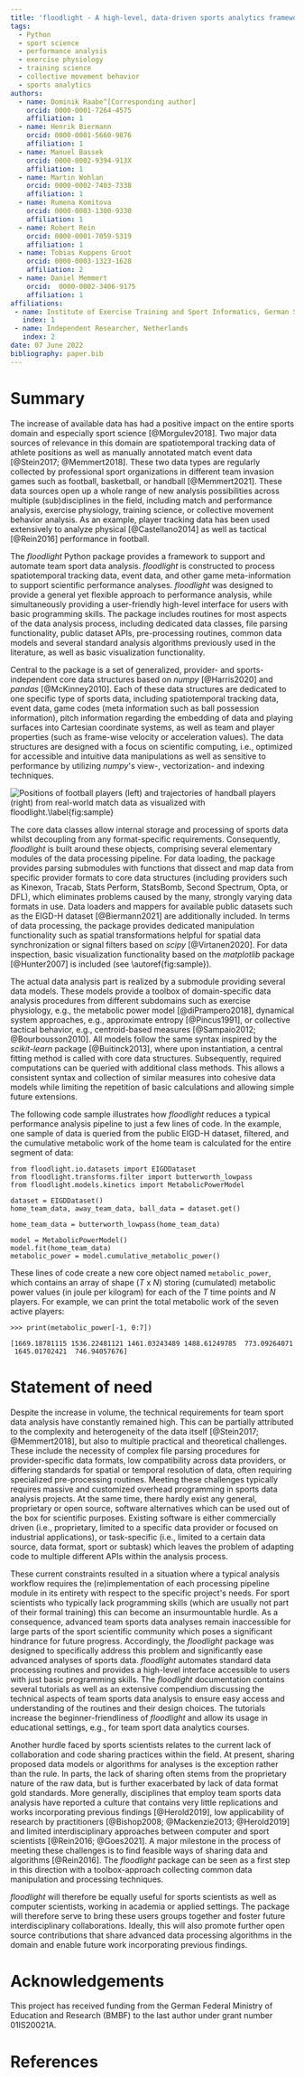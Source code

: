 ```yaml
---
title: 'floodlight - A high-level, data-driven sports analytics framework'
tags:
  - Python
  - sport science
  - performance analysis
  - exercise physiology
  - training science
  - collective movement behavior
  - sports analytics
authors:
  - name: Dominik Raabe^[Corresponding author]
    orcid: 0000-0001-7264-4575
    affiliation: 1
  - name: Henrik Biermann
    orcid: 0000-0001-5660-9876
    affiliation: 1
  - name: Manuel Bassek
    orcid: 0000-0002-9394-913X
    affiliation: 1
  - name: Martin Wohlan
    orcid: 0000-0002-7403-7338
    affiliation: 1
  - name: Rumena Komitova
    orcid: 0000-0003-1300-9330
    affiliation: 1
  - name: Robert Rein
    orcid: 0000-0001-7059-5319
    affiliation: 1
  - name: Tobias Kuppens Groot
    orcid: 0000-0003-1323-1628
    affiliation: 2
  - name: Daniel Memmert
    orcid:  0000-0002-3406-9175
    affiliation: 1
affiliations:
 - name: Institute of Exercise Training and Sport Informatics, German Sport University Cologne, Germany
   index: 1
 - name: Independent Researcher, Netherlands
   index: 2
date: 07 June 2022
bibliography: paper.bib
---
```


# Summary

The increase of available data has had a positive impact on the entire sports domain and especially sport science [@Morgulev2018]. Two major data sources of relevance in this domain are spatiotemporal tracking data of athlete positions as well as manually annotated match event data [@Stein2017; @Memmert2018]. These two data types are regularly collected by professional sport organizations in different team invasion games such as football, basketball, or handball [@Memmert2021]. These data sources open up a whole range of new analysis possibilities across multiple (sub)disciplines in the field, including match and performance analysis, exercise physiology, training science, or collective movement behavior analysis. As an example, player tracking data has been used extensively to analyze physical [@Castellano2014] as well as tactical [@Rein2016] performance in football.

The *floodlight* Python package provides a framework to support and automate team sport data analysis. *floodlight* is constructed to process spatiotemporal tracking data, event data, and other game meta-information to support scientific performance analyses. *floodlight* was designed to provide a general yet flexible approach to performance analysis, while simultaneously providing a user-friendly high-level interface for users with basic programming skills. The package includes routines for most aspects of the data analysis process, including dedicated data classes, file parsing functionality, public dataset APIs, pre-processing routines, common data models and several standard analysis algorithms previously used in the literature, as well as basic visualization functionality.

Central to the package is a set of generalized, provider- and sports-independent core data structures based on *numpy* [@Harris2020] and *pandas* [@McKinney2010]. Each of these data structures are dedicated to one specific type of sports data, including spatiotemporal tracking data, event data, game codes (meta information such as ball possession information), pitch information regarding the embedding of data and playing surfaces into Cartesian coordinate systems, as well as team and player properties (such as frame-wise velocity or acceleration values). The data structures are designed with a focus on scientific computing, i.e., optimized for accessible and intuitive data manipulations as well as sensitive to performance by utilizing *numpy*'s view-, vectorization- and indexing techniques.

![Positions of football players (left) and trajectories of handball players (right) from real-world match data as visualized with *floodlight*.\label{fig:sample}](plotting_sample.png)

The core data classes allow internal storage and processing of sports data whilst decoupling from any format-specific requirements. Consequently, *floodlight* is built around these objects, comprising several elementary modules of the data processing pipeline. For data loading, the package provides parsing submodules with functions that dissect and map data from specific provider formats to core data structures (including providers such as Kinexon, Tracab, Stats Perform, StatsBomb, Second Spectrum, Opta, or DFL), which eliminates problems caused by the many, strongly varying data formats in use. Data loaders and mappers for available public datasets such as the EIGD-H dataset [@Biermann2021] are additionally included. In terms of data processing, the package provides dedicated manipulation functionality such as spatial transformations helpful for spatial data synchronization or signal filters based on *scipy* [@Virtanen2020]. For data inspection, basic visualization functionality based on the *matplotlib* package [@Hunter2007] is included (see \autoref{fig:sample}).

The actual data analysis part is realized by a submodule providing several data models. These models provide a toolbox of domain-specific data analysis procedures from different subdomains such as exercise physiology, e.g., the metabolic power model [@diPrampero2018], dynamical system approaches, e.g., approximate entropy [@Pincus1991], or collective tactical behavior, e.g., centroid-based measures [@Sampaio2012; @Bourbousson2010]. All models follow the same syntax inspired by the *scikit-learn* package [@Buitinck2013], where upon instantiation, a central fitting method is called with core data structures. Subsequently, required computations can be queried with additional class methods. This allows a consistent syntax and collection of similar measures into cohesive data models while limiting the repetition of basic calculations and allowing simple future extensions.

The following code sample illustrates how *floodlight* reduces a typical performance analysis pipeline to just a few lines of code. In the example, one sample of data is queried from the public EIGD-H dataset, filtered, and the cumulative metabolic work of the home team is calculated for the entire segment of data:

```
from floodlight.io.datasets import EIGDDataset
from floodlight.transforms.filter import butterworth_lowpass
from floodlight.models.kinetics import MetabolicPowerModel

dataset = EIGDDataset()
home_team_data, away_team_data, ball_data = dataset.get()

home_team_data = butterworth_lowpass(home_team_data)

model = MetabolicPowerModel()
model.fit(home_team_data)
metabolic_power = model.cumulative_metabolic_power()
```

These lines of code create a new core object named ``metabolic_power``, which contains an array of shape (*T* x *N*) storing (cumulated) metabolic power values (in joule per kilogram) for each of the *T* time points and *N* players. For example, we can print the total metabolic work of the seven active players:

```
>>> print(metabolic_power[-1, 0:7])

[1669.18781115 1536.22481121 1461.03243489 1488.61249785  773.09264071
 1645.01702421  746.94057676]
```

# Statement of need

Despite the increase in volume, the technical requirements for team sport data analysis have constantly remained high. This can be partially attributed to the complexity and heterogeneity of the data itself [@Stein2017; @Memmert2018], but also to multiple practical and theoretical challenges. These include the necessity of complex file parsing procedures for provider-specific data formats, low compatibility across data providers, or differing standards for spatial or temporal resolution of data, often requiring specialized pre-processing routines. Meeting these challenges typically requires massive and customized overhead programming in sports data analysis projects. At the same time, there hardly exist any general, proprietary or open source, software alternatives which can be used out of the box for scientific purposes. Existing software is either commercially driven (i.e., proprietary, limited to a specific data provider or focused on industrial applications), or task-specific (i.e., limited to a certain data source, data format, sport or subtask) which leaves the problem of adapting code to multiple different APIs within the analysis process.

These current constraints resulted in a situation where a typical analysis workflow requires the (re)implementation of each processing pipeline module in its entirety with respect to the specific project's needs. For sport scientists who typically lack programming skills (which are usually not part of their formal training) this can become an insurmountable hurdle. As a consequence, advanced team sports data analyses remain inaccessible for large parts of the sport scientific community which poses a significant hindrance for future progress. Accordingly, the *floodlight* package was designed to specifically address this problem and significantly ease advanced analyses of sports data. *floodlight* automates standard data processing routines and provides a high-level interface accessible to users with just basic programming skills. The *floodlight* documentation contains several tutorials as well as an extensive compendium discussing the technical aspects of team sports data analysis to ensure easy access and understanding of the routines and their design choices. The tutorials increase the beginner-friendliness of *floodlight* and allow its usage in educational settings, e.g., for team sport data analytics courses.

Another hurdle faced by sports scientists relates to the current lack of collaboration and code sharing practices within the field. At present, sharing proposed data models or algorithms for analyses is the exception rather than the rule. In parts, the lack of sharing often stems from the proprietary nature of the raw data, but is further exacerbated by lack of data format gold standards. More generally, disciplines that employ team sports data analysis have reported a culture that contains very little replications and works incorporating previous findings [@Herold2019], low applicability of research by practitioners [@Bishop2008; @Mackenzie2013; @Herold2019] and limited interdisciplinary approaches between computer and sport scientists [@Rein2016; @Goes2021]. A major milestone in the process of meeting these challenges is to find feasible ways of sharing data and algorithms [@Rein2016]. The *floodlight* package can be seen as a first step in this direction with a toolbox-approach collecting common data manipulation and processing techniques.

*floodlight* will therefore be equally useful for sports scientists as well as computer scientists, working in academia or applied settings. The package will therefore serve to bring these users groups together and foster future interdisciplinary collaborations. Ideally, this will also promote further open source contributions that share advanced data processing algorithms in the domain and enable future work incorporating previous findings.


# Acknowledgements

This project has received funding from the German Federal Ministry of Education and Research (BMBF) to the last author under grant number 01IS20021A.

# References
